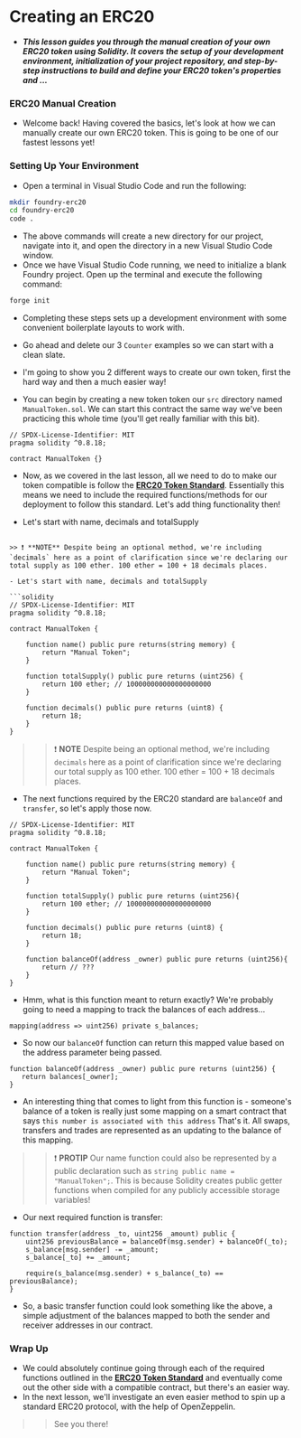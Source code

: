 # Creating an ERC20
- ***This lesson guides you through the manual creation of your own ERC20 token using Solidity. It covers the setup of your development environment, initialization of your project repository, and step-by-step instructions to build and define your ERC20 token's properties and ...***

### ERC20 Manual Creation
- Welcome back! Having covered the basics, let's look at how we can manually create our own ERC20 token. This is going to be one of our fastest lessons yet!

### Setting Up Your Environment
- Open a terminal in Visual Studio Code and run the following:

```bash
mkdir foundry-erc20
cd foundry-erc20
code .
```

- The above commands will create a new directory for our project, navigate into it, and open the directory in a new Visual Studio Code window.
- Once we have Visual Studio Code running, we need to initialize a blank Foundry project. Open up the terminal and execute the following command:

```bash
forge init
```

- Completing these steps sets up a development environment with some convenient boilerplate layouts to work with.
- Go ahead and delete our 3 `Counter` examples so we can start with a clean slate.
- I'm going to show you 2 different ways to create our own token, first the hard way and then a much easier way!

- You can begin by creating a new token token our `src` directory named `ManualToken.sol`. We can start this contract the same way we've been practicing this whole time (you'll get really familiar with this bit).

```solidity
// SPDX-License-Identifier: MIT
pragma solidity ^0.8.18;

contract ManualToken {}
```

- Now, as we covered in the last lesson, all we need to do to make our token compatible is follow the **[ERC20 Token Standard](https://eips.ethereum.org/EIPS/eip-20)**. Essentially this means we need to include the required functions/methods for our deployment to follow this standard. Let's add thing functionality then!

- Let's start with name, decimals and totalSupply


```

>> ❗ **NOTE** Despite being an optional method, we're including `decimals` here as a point of clarification since we're declaring our total supply as 100 ether. 100 ether = 100 + 18 decimals places.

- Let's start with name, decimals and totalSupply

```solidity
// SPDX-License-Identifier: MIT
pragma solidity ^0.8.18;

contract ManualToken {

    function name() public pure returns(string memory) {
        return "Manual Token";
    }

    function totalSupply() public pure returns (uint256) {
        return 100 ether; // 100000000000000000000
    }

    function decimals() public pure returns (uint8) {
        return 18;
    }
}
```

>> ❗ **NOTE** Despite being an optional method, we're including `decimals` here as a point of clarification since we're declaring our total supply as 100 ether. 100 ether = 100 + 18 decimals places.

- The next functions required by the ERC20 standard are `balanceOf` and `transfer`, so let's apply those now.

```solidity
// SPDX-License-Identifier: MIT
pragma solidity ^0.8.18;

contract ManualToken {

    function name() public pure returns(string memory) {
        return "Manual Token";
    }

    function totalSupply() public pure returns (uint256){
        return 100 ether; // 100000000000000000000
    }

    function decimals() public pure returns (uint8) {
        return 18;
    }

    function balanceOf(address _owner) public pure returns (uint256){
        return // ???
    }
}
```

- Hmm, what is this function meant to return exactly? We're probably going to need a mapping to track the balances of each address...

```solidity
mapping(address => uint256) private s_balances;
```

- So now our `balanceOf` function can return this mapped value based on the address parameter being passed.

```solidity
function balanceOf(address _owner) public pure returns (uint256) {
   return balances[_owner];
}
```

- An interesting thing that comes to light from this function is - someone's balance of a token is really just some mapping on a smart contract that says `this number is associated with this address` That's it. All swaps, transfers and trades are represented as an updating to the balance of this mapping.

>> ❗ **PROTIP** Our name function could also be represented by a public declaration such as `string public name = "ManualToken";`. This is because Solidity creates public getter functions when compiled for any publicly accessible storage variables!

- Our next required function is transfer:

```solidity
function transfer(address _to, uint256 _amount) public {
    uint256 previousBalance = balanceOf(msg.sender) + balanceOf(_to);
    s_balance[msg.sender] -= _amount;
    s_balance[_to] += _amount;

    require(s_balance(msg.sender) + s_balance(_to) == previousBalance);
}

```

- So, a basic transfer function could look something like the above, a simple adjustment of the balances mapped to both the sender and receiver addresses in our contract.

### Wrap Up
- We could absolutely continue going through each of the required functions outlined in the **[ERC20 Token Standard](https://eips.ethereum.org/EIPS/eip-20)** and eventually come out the other side with a compatible contract, but there's an easier way.
- In the next lesson, we'll investigate an even easier method to spin up a standard ERC20 protocol, with the help of OpenZeppelin.

>> See you there!
